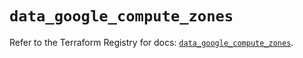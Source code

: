 # `data_google_compute_zones`

Refer to the Terraform Registry for docs: [`data_google_compute_zones`](https://registry.terraform.io/providers/hashicorp/google/5.21.0/docs/data-sources/compute_zones).
